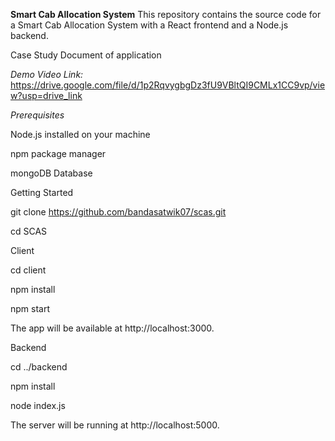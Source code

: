 **Smart Cab Allocation System**
This repository contains the source code for a Smart Cab Allocation System with a React frontend and a Node.js backend.

Case Study Document of application


*Demo Video Link:*
https://drive.google.com/file/d/1p2RqvygbgDz3fU9VBltQI9CMLx1CC9vp/view?usp=drive_link


*Prerequisites*

Node.js installed on your machine

npm package manager

mongoDB Database


Getting Started

git clone https://github.com/bandasatwik07/scas.git

cd SCAS


Client

cd client

npm install

npm start

The app will be available at http://localhost:3000.


Backend

cd ../backend

npm install

node index.js

The server will be running at http://localhost:5000.

